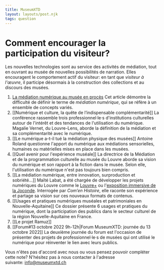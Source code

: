 ```yaml
---
title: MuseumXTD
layout: layouts/post.njk
tags: question
---
```

# **Comment encourager la participation du visiteur**?
Les nouvelles technologies sont au service des activités de médiation, tout en ouvrant au musée de nouvelles possibilités de narration. Elles encouragent le comportement actif du visiteur: en tant que *visiteur à l'œuvre*, il participe désormais à la construction des collections et au discours des musées. 

1. [La médiation numérique au musée en procès](https://doi.org/10.4000/rfsic.5592)
   Cet article démontre la difficulté de définir le terme de *médiation numérique*, qui se réfère à un ensemble de concepts variés.
2. [[Numérique et culture, la quête de l’indispensable complémentarité]]
   La conférence rassemble trois professionnel·le·s d'institutions culturelles autour de l'intérêt et des tendances de l'utilisation du numérique. Magalie Vernet, du Louvre-Lens, aborde la définition de la médiation et sa complémentarité avec le numérique.
3. [[Le numérique a-t-il tué la médiation physique des musées]]
   Antoine Roland questionne l'apport du numérique aux médiations sensorielles, humaines ou matérielles mises en place dans les musées.
4. [[Quel avenir pour l'expérience muséale]]
   La directrice de la Médiation et de la programmation culturelle au musée du Louvre aborde sa vision du numérique et son rapport à la fiction dans le musée. Selon elle, l'utilisation du numérique n'est pas toujours bien compris.
5. [[La médiation numérique, entre innovation, surproduction et sobriété…]]
   Maïté Labat, a été chargée de développer les projets numériques du Louvre comme le [Louvre+](https://www.louvre.fr/louvreplus) ou l'[exposition immersive de la Joconde](https://www.grandpalais.fr/fr/evenement/la-joconde-exposition-immersive). Interrogée par *Com’en Histoire*, elle raconte son expérience et partage sa vision sur ces nouveaux formats de contenus.  
6. [[Usages et pratiques numériques muséales et patrimoniales en Nouvelle-Aquitaine]]
   Ce dossier présente 6 usages et pratiques du numérique, dont la participation des publics dans le secteur culturel de la région Nouvelle-Aquitaine en France.   
7. [[Le projet Ramuz]]
8. [[Forum#13 octobre 2022 9h-12h|Forum MuseumXTD: journée du 13 octobre 2022]]
   La deuxième journée du forum est l'occasion de présenter des projets de professionnel·le·s de musées qui ont utilisé le numérique pour réinventer le lien avec leurs publics.  
   
 
Vous n'êtes pas d'accord avec nous ou vous pensez pouvoir compléter cette note? N'hésitez pas à nous contacter à l'adresse suivante: [info@museumxtd.ch](mailto:info@museumxtd.ch)